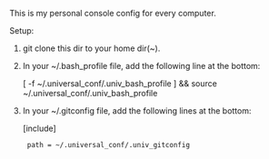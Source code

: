 This is my personal console config for every computer. 

Setup: 

1. git clone this dir to your home dir(~).

2. In your ~/.bash_profile file, add the following line at the bottom:

	[ -f ~/.universal_conf/.univ_bash_profile ] && source ~/.universal_conf/.univ_bash_profile

3. In your ~/.gitconfig file, add the following lines at the bottom:

	[include]

		path = ~/.universal_conf/.univ_gitconfig
